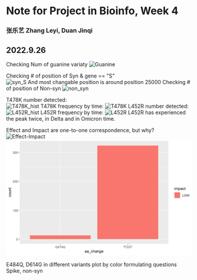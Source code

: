 # Note for Project in Bioinfo, Week 4
### 张乐艺 Zhang Leyi, Duan Jinqi
   
## 2022.9.26   
Checking Num of guanine variaty
![Guanine](https://github.com/KirakiraZLY/Variants-and-mutation-rate-in-SARS-Cov2/blob/main/Img/Num%20of%20Guanine.png?raw=true)   

Checking # of position of Syn & gene == "S"  
![syn_S](https://github.com/KirakiraZLY/Variants-and-mutation-rate-in-SARS-Cov2/blob/main/Img/Syn_Var_position.png?raw=true)
And most changable position is around position 25000
Checking # of position of Non-syn
![non_syn](https://github.com/KirakiraZLY/Variants-and-mutation-rate-in-SARS-Cov2/blob/main/Img/non%20syn%20position.png?raw=true)

T478K number detected:   
![T478K_hist](https://github.com/KirakiraZLY/Variants-and-mutation-rate-in-SARS-Cov2/blob/main/Img/T478K_hist.png?raw=true)
T478K frequency by time:
![T478K](https://github.com/KirakiraZLY/Variants-and-mutation-rate-in-SARS-Cov2/blob/main/Img/T478K.png?raw=true)
L452R number detected:
![L452R_hist](https://github.com/KirakiraZLY/Variants-and-mutation-rate-in-SARS-Cov2/blob/main/Img/L452R_his.jpg?raw=true)
L452R frequency by time:
![L452R](https://github.com/KirakiraZLY/Variants-and-mutation-rate-in-SARS-Cov2/blob/main/Img/L452R_Freq.jpg?raw=true)
L452R has experienced the peak twice, in Delta and in Omicron time.

Effect and Impact are one-to-one correspondence, but why?
![Effect-Impact](https://github.com/KirakiraZLY/Variants-and-mutation-rate-in-SARS-Cov2/blob/main/Img/effect_impact.png?raw=true)
![T723T_Q474Q](https://github.com/KirakiraZLY/Variants-and-mutation-rate-in-SARS-Cov2/blob/main/Img/T723T_Q474Q.png?raw=true)

E484Q, D614G
in different variants
plot by color
formulating questions
Spike, non-syn